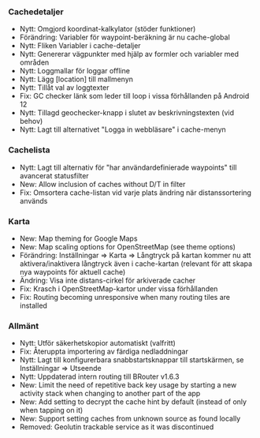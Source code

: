 ### Cachedetaljer

- Nytt: Omgjord koordinat-kalkylator (stöder funktioner)
- Förändring: Variabler för waypoint-beräkning är nu cache-global
- Nytt: Fliken Variabler i cache-detaljer
- Nytt: Genererar vägpunkter med hjälp av formler och variabler med områden
- Nytt: Loggmallar för loggar offline
- Nytt: Lägg \[location\] till mallmenyn
- Nytt: Tillåt val av loggtexter
- Fix: GC checker länk som leder till loop i vissa förhållanden på Android 12
- Nytt: Tillagd geochecker-knapp i slutet av beskrivningstexten (vid behov)
- Nytt: Lagt till alternativet "Logga in webbläsare" i cache-menyn

### Cachelista

- Nytt: Lagt till alternativ för "har användardefinierade waypoints" till avancerat statusfilter
- New: Allow inclusion of caches without D/T in filter
- Fix: Omsortera cache-listan vid varje plats ändring när distanssortering används

### Karta

- New: Map theming for Google Maps
- New: Map scaling options for OpenStreetMap (see theme options)
- Förändring: Inställningar => Karta => Långtryck på kartan kommer nu att aktivera/inaktivera långtryck även i cache-kartan (relevant för att skapa nya waypoints för aktuell cache)
- Ändring: Visa inte distans-cirkel för arkiverade cacher
- Fix: Krasch i OpenStreetMap-kartor under vissa förhållanden
- Fix: Routing becoming unresponsive when many routing tiles are installed

### Allmänt

- Nytt: Utför säkerhetskopior automatiskt (valfritt)
- Fix: Återuppta importering av färdiga nedladdningar
- Nytt: Lagt till konfigurerbara snabbstartsknappar till startskärmen, se Inställningar => Utseende
- Nytt: Uppdaterad intern routing till BRouter v1.6.3
- New: Limit the need of repetitive back key usage by starting a new activity stack when changing to another part of the app
- New: Add setting to decrypt the cache hint by default (instead of only when tapping on it)
- New: Support setting caches from unknown source as found locally
- Removed: Geolutin trackable service as it was discontinued
